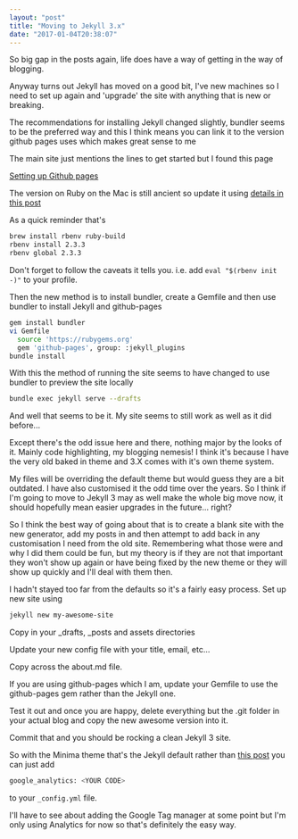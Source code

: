 ```yaml
---
layout: "post"
title: "Moving to Jekyll 3.x"
date: "2017-01-04T20:38:07"
---
```

So big gap in the posts again, life does have a way of getting in the way of blogging.

Anyway turns out Jekyll has moved on a good bit, I've new machines so I need to set up again
and 'upgrade' the site with anything that is new or breaking.

The recommendations for installing Jekyll changed slightly, bundler seems to be the preferred way
and this I think means you can link it to the version github pages uses which makes great sense to me

The main site just mentions the lines to get started but I found this page

[Setting up Github pages](https://help.github.com/articles/setting-up-your-github-pages-site-locally-with-jekyll/)

The version on Ruby on the Mac is still ancient so update it using
[details in this post](../2016-02-05-jekyll-stopped-working-then-error-trying-to-install)

As a quick reminder that's
``` bash
brew install rbenv ruby-build
rbenv install 2.3.3
rbenv global 2.3.3
```

Don't forget to follow the caveats it tells you. i.e. add `eval "$(rbenv init -)"` to your profile.

Then the new method is to install bundler, create a Gemfile and then use bundler to install Jekyll and github-pages

``` bash
gem install bundler
vi Gemfile
  source 'https://rubygems.org'
  gem 'github-pages', group: :jekyll_plugins
bundle install
```

With this the method of running the site seems to have changed to use bundler to preview the site locally

``` bash
bundle exec jekyll serve --drafts
```

And well that seems to be it. My site seems to still work as well as it did before...

Except there's the odd issue here and there, nothing major by the looks of it. Mainly code highlighting, my blogging nemesis!
I think it's because I have the very old baked in theme and 3.X comes with it's own theme system.

My files will be overriding the default theme but would guess they are a bit outdated. I have also customised it the odd time over the years.
So I think if I'm going to move to Jekyll 3 may as well make the whole big move now, it should hopefully mean easier upgrades in the future... right?

So I think the best way of going about that is to create a blank site with the new generator, add my posts in and then attempt to add back in any customisation I need from the old site.  Remembering what those were and why I did them could be fun, but my theory is if they are not that important they won't show up again or have being fixed by the new theme or they will show up quickly and I'll deal with them then.

I hadn't stayed too far from the defaults so it's a fairly easy process. Set up new site using
``` bash
jekyll new my-awesome-site
```

Copy in your _drafts, _posts and assets directories

Update your new config file with your title, email, etc...

Copy across the about.md file.

If you are using github-pages which I am, update your Gemfile to use the github-pages gem rather than the Jekyll one.

Test it out and once you are happy, delete everything but the .git folder in your actual blog and copy the new awesome version into it.

Commit that and you should be rocking a clean Jekyll 3 site.

So with the Minima theme that's the Jekyll default rather than [this post](../2015-06-22-add-google-analytics-to-jekyll)
you can just add

``` bash
google_analytics: <YOUR CODE>
```

to your `_config.yml` file.

I'll have to see about adding the Google Tag manager at some point but I'm only using Analytics for now so that's definitely the easy way.
